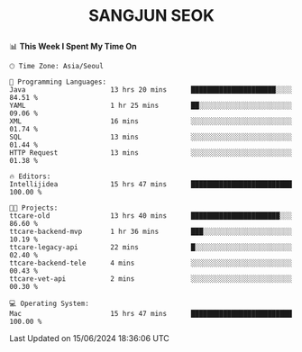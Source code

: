 <h1>
 <p align="center">
   SANGJUN SEOK
 </p>
</h1>

<!--START_SECTION:waka-->
📊 **This Week I Spent My Time On** 

```text
🕑︎ Time Zone: Asia/Seoul

💬 Programming Languages: 
Java                     13 hrs 20 mins      █████████████████████░░░░   84.51 % 
YAML                     1 hr 25 mins        ██░░░░░░░░░░░░░░░░░░░░░░░   09.06 % 
XML                      16 mins             ░░░░░░░░░░░░░░░░░░░░░░░░░   01.74 % 
SQL                      13 mins             ░░░░░░░░░░░░░░░░░░░░░░░░░   01.44 % 
HTTP Request             13 mins             ░░░░░░░░░░░░░░░░░░░░░░░░░   01.38 % 

🔥 Editors: 
Intellijidea             15 hrs 47 mins      █████████████████████████   100.00 % 

🐱‍💻 Projects: 
ttcare-old               13 hrs 40 mins      ██████████████████████░░░   86.60 % 
ttcare-backend-mvp       1 hr 36 mins        ███░░░░░░░░░░░░░░░░░░░░░░   10.19 % 
ttcare-legacy-api        22 mins             █░░░░░░░░░░░░░░░░░░░░░░░░   02.40 % 
ttcare-backend-tele      4 mins              ░░░░░░░░░░░░░░░░░░░░░░░░░   00.43 % 
ttcare-vet-api           2 mins              ░░░░░░░░░░░░░░░░░░░░░░░░░   00.30 % 

💻 Operating System: 
Mac                      15 hrs 47 mins      █████████████████████████   100.00 % 
```


 Last Updated on 15/06/2024 18:36:06 UTC
<!--END_SECTION:waka-->

